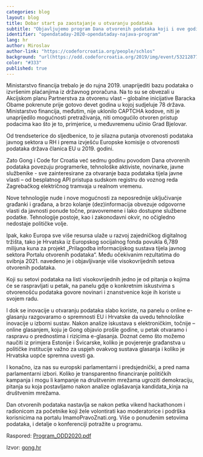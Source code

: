 ```yaml
---
categories: blog
layout: blog
title: Dobar start pa zaostajanje u otvaranju podataka
subtitle: "Objavljujemo program Dana otvorenih podataka koji i ove godine okupljaju entuzijaste i entuzijastkinje otvorenih podataka na konferenciji i vikend hackathonu od 6. do 8. ožujka u zagrebačkom HUB385"
identifier: "opendataday-2020-opendataday-najava-program"
lang: hr
author: Miroslav
author-link: "https://codeforcroatia.org/people/schlos"
background: "url(https://odd.codeforcroatia.org/2019/img/event/53212877_2268564933412518_5172178005014872064_o.jpg)"
color: "#333"
published: true
---
```


Ministarstvo financija trebalo je do rujna 2019. unaprijediti bazu podataka o izvršenim plaćanjima iz državnog proračuna. Na to su se obvezali u Akcijskom planu Partnerstva za otvorenu vlast – globalne inicijative Baracka Obame pokrenute prije gotovo devet godina u kojoj sudjeluje 78 država. Ministarstvo financija, međutim, nije uklonilo CAPTCHA kodove, niti je unaprijedilo mogućnosti pretraživanja, niti omogućilo otvoren pristup podacima kao što je to, primjerice, u međuvremenu  učinio Grad Bjelovar.

Od trendseterice do sljedbenice, to je silazna putanja otvorenosti podataka javnog sektora u RH i prema izvješću Europske komisije o otvorenosti podataka država članica EU u 2019. godini.

Zato Gong i Code for Croatia već sedmu godinu povodom Dana otvorenih podataka povezuju programerke, tehnološke aktiviste, novinarke, javne službenike - sve zainteresirane za otvaranje baza podataka tijela javne vlasti – od besplatnog API pristupa sudskom registru do voznog reda Zagrebačkog električnog tramvaja u realnom vremenu.

Nove tehnologije nude i nove mogućnosti za neposrednije uključivanje građanki i građana, a brzo kolanje (dez)informacija obvezuje odgovorne vlasti da javnosti ponude točne, pravovremene i lako dostupne službene podatke. Tehnologije postoje, kao i zakonodavni okvir, no očigledno nedostaje političke volje.

Ipak, kako Europa sve više resursa ulaže u razvoj zajedničkog digitalnog tržišta, tako je Hrvatska iz Europskog socijalnog fonda povukla 6,789 milijuna kuna za projekt „Prilagodba informacijskog sustava tijela javnog sektora Portalu otvorenih podataka“. Među očekivanim rezultatima do svibnja 2021. navedeno je i objavljivanje više visokovrijednih setova otvorenih podataka.

Koji su setovi podataka na listi visokovrijednih jedno je od pitanja o kojima će se raspravljati u petak, na panelu gdje o konkretnim iskustvima s otvorenošću podataka govore novinari i znanstvenice koje ih koriste u svojem radu.

I dok se inovacije u otvaranju podataka slabo koriste, na panelu o online e-glasanju razgovaramo o spremnosti EU i Hrvatske da uvedu tehnološke inovacije u izborni sustav. Nakon analize iskustava s elektroničkim, točnije – online glasanjem, koju je Gong objavio prošle godine, u petak otvaramo i raspravu o prednostima i rizicima e-glasanja. Doznat ćemo što možemo naučiti iz primjera Estonije i Švicarske, koliko je povjerenje građanstva u političke institucije važno za uspjeh ovakvog sustava glasanja i koliko je Hrvatska uopće spremna uvesti ga.

I konačno, iza nas su europski parlamentarni i predsjednički, a pred nama parlamentarni izbori. Koliko je transparentno financiranje političkih kampanja i mogu li kampanje na društvenim mrežama ugroziti demokraciju, pitanja su koja postavljamo nakon analize oglašavanja kandidata_kinja na društvenim mrežama.

Dan otvorenih podataka nastavlja se nakon petka vikend hackathonom i radionicom za početnike koji žele volontirati kao moderatorice i podrška korisnicima na portalu ImamoPravoZnati.org. Više o ponuđenim setovima podataka, i detalje o konferenciji potražite u programu.

Raspored: [Program_ODD2020.pdf](../Program_ODD2020.pdf)

Izvor: [gong.hr](https://www.gong.hr/hr/dobra-vladavina/antikorupcijska-politika/nakon-dobrog-starta-hrvatska-zaostaje-u-otvaranju-/)
